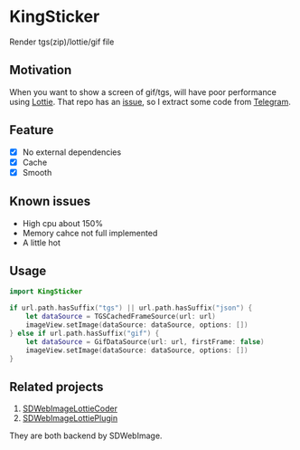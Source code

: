 # KingSticker
Render tgs(zip)/lottie/gif file

## Motivation
When you want to show a screen of gif/tgs, will have poor performance using [Lottie](https://github.com/airbnb/lottie-ios). That repo has an [issue](https://github.com/SDWebImage/SDWebImageLottiePlugin/issues/1), so I extract some code from [Telegram](https://github.com/TelegramMessenger/Telegram-iOS).

## Feature
- [x] No external dependencies
- [x] Cache
- [x] Smooth

## Known issues
* High cpu about 150%
* Memory cahce not full implemented
* A little hot

## Usage

```Swift
import KingSticker

if url.path.hasSuffix("tgs") || url.path.hasSuffix("json") {
    let dataSource = TGSCachedFrameSource(url: url)
    imageView.setImage(dataSource: dataSource, options: [])
} else if url.path.hasSuffix("gif") {
    let dataSource = GifDataSource(url: url, firstFrame: false)
    imageView.setImage(dataSource: dataSource, options: [])
}
```

## Related projects
1. [SDWebImageLottieCoder](https://github.com/SDWebImage/SDWebImageLottieCoder)
2. [SDWebImageLottiePlugin](https://github.com/SDWebImage/SDWebImageLottiePlugin)

They are both backend by SDWebImage.
